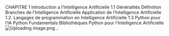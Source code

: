 CHAPITRE 1 Introduction a l’Intelligence Artificielle
1.1 Généralités 
Définition
Branches de l’Intelligence Artificielle
Application de l’Intelligence Artificielle
1.2. Langages de programmation en Intelligence Artificielle
1.3 Python pour l’IA
Python Fundamentals 
Bibliothèques Python pour l'Intelligence Artificielle
![Uploading image.png…]()
